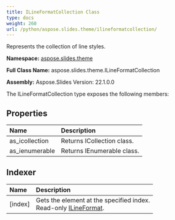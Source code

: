 ```yaml
---
title: ILineFormatCollection Class
type: docs
weight: 260
url: /python/aspose.slides.theme/ilineformatcollection/
---
```


Represents the collection of line styles.

**Namespace:** [aspose.slides.theme](/python/aspose.slides.theme/)

**Full Class Name:** aspose.slides.theme.ILineFormatCollection

**Assembly:**  Aspose.Slides Version: 22.1.0.0

The ILineFormatCollection type exposes the following members:
## **Properties**
|**Name**|**Description**|
| :- | :- |
|as_icollection|Returns ICollection class.|
|as_ienumerable|Returns IEnumerable class.|
## **Indexer**
|**Name**|**Description**|
| :- | :- |
|[index]|Gets the element at the specified index.<br/>            Read-only [ILineFormat](/python/aspose.slides/ilineformat/).|
